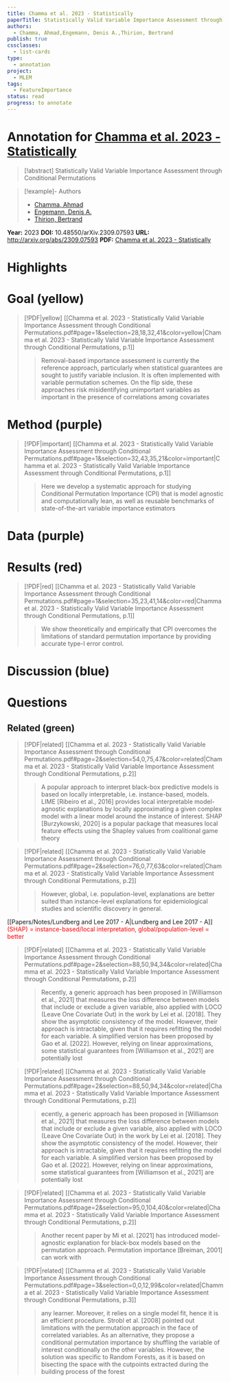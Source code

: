 ```yaml
---
title: Chamma et al. 2023 - Statistically
paperTitle: Statistically Valid Variable Importance Assessment through Conditional Permutations
authors:
  - Chamma, Ahmad,Engemann, Denis A.,Thirion, Bertrand
publish: true
cssclasses:
  - list-cards
type:
  - annotation
project:
  - MLEM
tags:
  - FeatureImportance
status: read
progress: to annotate
---
```

# Annotation for [Chamma et al. 2023 - Statistically](Papers/References/Chamma%20et%20al.%202023%20-%20Statistically)

> [!abstract] Statistically Valid Variable Importance Assessment through Conditional Permutations

> [!example]- Authors
> - [Chamma, Ahmad](Chamma%2C%20Ahmad)
> - [Engemann, Denis A.](Engemann%2C%20Denis%20A.)
> - [Thirion, Bertrand](Thirion%2C%20Bertrand)

**Year:** 2023
**DOI:** 10.48550/arXiv.2309.07593
**URL:** http://arxiv.org/abs/2309.07593
**PDF:** [Chamma et al. 2023 - Statistically](Papers/PDFs/Chamma%20et%20al.%202023%20-%20Statistically%20Valid%20Variable%20Importance%20Assessment%20through%20Conditional%20Permutations.pdf)

# Highlights


# Goal (yellow)


> [!PDF|yellow] [[Chamma et al. 2023 - Statistically Valid Variable Importance Assessment through Conditional Permutations.pdf#page=1&selection=28,18,32,41&color=yellow|Chamma et al. 2023 - Statistically Valid Variable Importance Assessment through Conditional Permutations, p.1]]
> > Removal-based importance assessment is currently the reference approach, particularly when statistical guarantees are sought to justify variable inclusion. It is often implemented with variable permutation schemes. On the flip side, these approaches risk misidentifying unimportant variables as important in the presence of correlations among covariates


# Method (purple)


> [!PDF|important] [[Chamma et al. 2023 - Statistically Valid Variable Importance Assessment through Conditional Permutations.pdf#page=1&selection=32,43,35,21&color=important|Chamma et al. 2023 - Statistically Valid Variable Importance Assessment through Conditional Permutations, p.1]]
> > Here we develop a systematic approach for studying Conditional Permutation Importance (CPI) that is model agnostic and computationally lean, as well as reusable benchmarks of state-of-the-art variable importance estimators


# Data (purple)


# Results (red)


> [!PDF|red] [[Chamma et al. 2023 - Statistically Valid Variable Importance Assessment through Conditional Permutations.pdf#page=1&selection=35,23,41,14&color=red|Chamma et al. 2023 - Statistically Valid Variable Importance Assessment through Conditional Permutations, p.1]]
> > We show theoretically and empirically that CPI overcomes the limitations of standard permutation importance by providing accurate type-I error control.


# Discussion (blue)


# Questions


## Related (green)


> [!PDF|related] [[Chamma et al. 2023 - Statistically Valid Variable Importance Assessment through Conditional Permutations.pdf#page=2&selection=54,0,75,47&color=related|Chamma et al. 2023 - Statistically Valid Variable Importance Assessment through Conditional Permutations, p.2]]
> > A popular approach to interpret black-box predictive models is based on locally interpretable, i.e. instance-based, models. LIME [Ribeiro et al., 2016] provides local interpretable model-agnostic explanations by locally approximating a given complex model with a linear model around the instance of interest. SHAP [Burzykowski, 2020] is a popular package that measures local feature effects using the Shapley values from coalitional game theory

> [!PDF|related] [[Chamma et al. 2023 - Statistically Valid Variable Importance Assessment through Conditional Permutations.pdf#page=2&selection=76,0,77,63&color=related|Chamma et al. 2023 - Statistically Valid Variable Importance Assessment through Conditional Permutations, p.2]]
> > However, global, i.e. population-level, explanations are better suited than instance-level explanations for epidemiological studies and scientific discovery in general.

[[Papers/Notes/Lundberg and Lee 2017 - A|Lundberg and Lee 2017 - A]] <font color="#ff0000">(SHAP) = instance-based/local interpretation, global/population-level = better</font>

> [!PDF|related] [[Chamma et al. 2023 - Statistically Valid Variable Importance Assessment through Conditional Permutations.pdf#page=2&selection=88,50,94,34&color=related|Chamma et al. 2023 - Statistically Valid Variable Importance Assessment through Conditional Permutations, p.2]]
> > Recently, a generic approach has been proposed in [Williamson et al., 2021] that measures the loss difference between models that include or exclude a given variable, also applied with LOCO (Leave One Covariate Out) in the work by Lei et al. [2018]. They show the asymptotic consistency of the model. However, their approach is intractable, given that it requires refitting the model for each variable. A simplified version has been proposed by Gao et al. [2022]. However, relying on linear approximations, some statistical guarantees from [Williamson et al., 2021] are potentially lost


> [!PDF|related] [[Chamma et al. 2023 - Statistically Valid Variable Importance Assessment through Conditional Permutations.pdf#page=2&selection=88,50,94,34&color=related|Chamma et al. 2023 - Statistically Valid Variable Importance Assessment through Conditional Permutations, p.2]]
> > ecently, a generic approach has been proposed in [Williamson et al., 2021] that measures the loss difference between models that include or exclude a given variable, also applied with LOCO (Leave One Covariate Out) in the work by Lei et al. [2018]. They show the asymptotic consistency of the model. However, their approach is intractable, given that it requires refitting the model for each variable. A simplified version has been proposed by Gao et al. [2022]. However, relying on linear approximations, some statistical guarantees from [Williamson et al., 2021] are potentially lost


> [!PDF|related] [[Chamma et al. 2023 - Statistically Valid Variable Importance Assessment through Conditional Permutations.pdf#page=2&selection=95,0,104,40&color=related|Chamma et al. 2023 - Statistically Valid Variable Importance Assessment through Conditional Permutations, p.2]]
> > Another recent paper by Mi et al. [2021] has introduced model-agnostic explanation for black-box models based on the permutation approach. Permutation importance [Breiman, 2001] can work with

> [!PDF|related] [[Chamma et al. 2023 - Statistically Valid Variable Importance Assessment through Conditional Permutations.pdf#page=3&selection=0,0,12,99&color=related|Chamma et al. 2023 - Statistically Valid Variable Importance Assessment through Conditional Permutations, p.3]]
> > any learner. Moreover, it relies on a single model fit, hence it is an efficient procedure. Strobl et al. [2008] pointed out limitations with the permutation approach in the face of correlated variables. As an alternative, they propose a conditional permutation importance by shuffling the variable of interest conditionally on the other variables. However, the solution was specific to Random Forests, as it is based on bisecting the space with the cutpoints extracted during the building process of the forest




